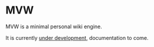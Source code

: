 # MVW

MVW is a minimal personal wiki engine.

It is currently [under development][1], documentation to come.

[1]: http://github.com/simplectic/mvw

